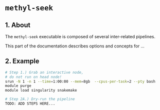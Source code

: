 # <code>methyl-seek</code>

## 1. About
The `methyl-seek` executable is composed of several inter-related pipelines.

This part of the documentation describes options and concepts for ...

## 2. Example
```bash
# Step 1.) Grab an interactive node,
# do not run on head node!
srun -N 1 -n 1 --time=1:00:00 --mem=8gb  --cpus-per-task=2 --pty bash
module purge
module load singularity snakemake

# Step 2A.) Dry-run the pipeline
TODO: ADD STEPS HERE...
```
